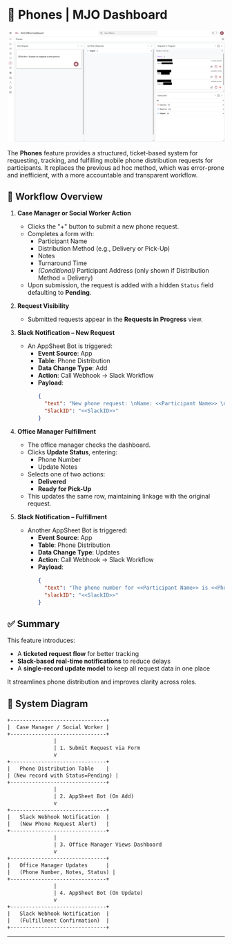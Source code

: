 


# 📱 Phones | MJO Dashboard

![Phones Screenshot](../images/phones.png)

The **Phones** feature provides a structured, ticket-based system for requesting, tracking, and fulfilling mobile phone distribution requests for participants. It replaces the previous ad hoc method, which was error-prone and inefficient, with a more accountable and transparent workflow.

## 🔄 Workflow Overview

1. **Case Manager or Social Worker Action**
   - Clicks the "+" button to submit a new phone request.
   - Completes a form with:
     - Participant Name
     - Distribution Method (e.g., Delivery or Pick-Up)
     - Notes
     - Turnaround Time
     - *(Conditional)* Participant Address (only shown if Distribution Method = Delivery)
   - Upon submission, the request is added with a hidden `Status` field defaulting to **Pending**.

2. **Request Visibility**
   - Submitted requests appear in the **Requests in Progress** view.

3. **Slack Notification – New Request**
   - An AppSheet Bot is triggered:
     - **Event Source**: App
     - **Table**: Phone Distribution
     - **Data Change Type**: Add
     - **Action**: Call Webhook → Slack Workflow
     - **Payload**:
       ```json
       {
         "text": "New phone request: \nName: <<Participant Name>> \nPick Up Time: <<Turnaround Time>> \nDistribution Method: <<Distribution Method>> \nAddress: <<Participant Address>> \nNotes: <<Notes>> \nCase Manager: <<Case Manager>>",
         "SlackID": "<<SlackID>>"
       }
       ```

4. **Office Manager Fulfillment**
   - The office manager checks the dashboard.
   - Clicks **Update Status**, entering:
     - Phone Number
     - Update Notes
   - Selects one of two actions:
     - **Delivered**
     - **Ready for Pick-Up**
   - This updates the same row, maintaining linkage with the original request.

5. **Slack Notification – Fulfillment**
   - Another AppSheet Bot is triggered:
     - **Event Source**: App
     - **Table**: Phone Distribution
     - **Data Change Type**: Updates
     - **Action**: Call Webhook → Slack Workflow
     - **Payload**:
       ```json
       {
         "text": "The phone number for <<Participant Name>> is <<Phone Number>>. The phone is <<Status>>. Additional notes: <<Update Notes>>",
         "slackID": "<<SlackID>>"
       }
       ```

## ✅ Summary

This feature introduces:
- A **ticketed request flow** for better tracking
- **Slack-based real-time notifications** to reduce delays
- A **single-record update model** to keep all request data in one place

It streamlines phone distribution and improves clarity across roles.

## 🧭 System Diagram

```plaintext
+-------------------------------+
|  Case Manager / Social Worker |
+-------------------------------+
               |
               | 1. Submit Request via Form
               v
+-------------------------------+
|   Phone Distribution Table    |
| (New record with Status=Pending) |
+-------------------------------+
               |
               | 2. AppSheet Bot (On Add)
               v
+-------------------------------+
|   Slack Webhook Notification  |
|   (New Phone Request Alert)   |
+-------------------------------+
               |
               | 3. Office Manager Views Dashboard
               v
+-------------------------------+
|   Office Manager Updates      |
|   (Phone Number, Notes, Status) |
+-------------------------------+
               |
               | 4. AppSheet Bot (On Update)
               v
+-------------------------------+
|   Slack Webhook Notification  |
|   (Fulfillment Confirmation)  |
+-------------------------------+
```

---